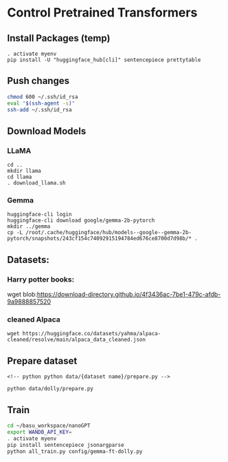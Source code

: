 # Control Pretrained Transformers


## Install Packages (temp)

```
. activate myenv
pip install -U "huggingface_hub[cli]" sentencepiece prettytable
```


## Push changes


```bash
chmod 600 ~/.ssh/id_rsa
eval "$(ssh-agent -s)"
ssh-add ~/.ssh/id_rsa
```

## Download Models

### LLaMA

```
cd ..
mkdir llama
cd llama
. download_llama.sh
```

### Gemma

```
huggingface-cli login
huggingface-cli download google/gemma-2b-pytorch
mkdir ../gemma
cp -L /root/.cache/huggingface/hub/models--google--gemma-2b-pytorch/snapshots/243cf154c74092915194784ed676ce8700d7d98b/* .
```


## Datasets:

### Harry potter books:

wget blob:https://download-directory.github.io/4f3436ac-7be1-479c-afdb-9a9888857520

### cleaned Alpaca

`wget https://huggingface.co/datasets/yahma/alpaca-cleaned/resolve/main/alpaca_data_cleaned.json`

## Prepare dataset

```
<!-- python python data/{dataset name}/prepare.py -->

python data/dolly/prepare.py
```

## Train

```bash
cd ~/basu_workspace/nanoGPT
export WANDB_API_KEY=
. activate myenv
pip install sentencepiece jsonargparse
python all_train.py config/gemma-ft-dolly.py
```
